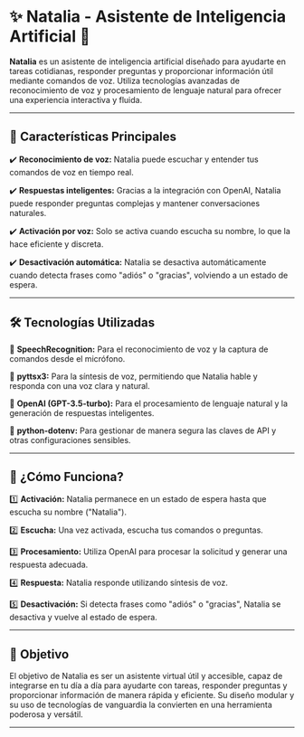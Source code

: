 # ✨ Natalia - Asistente de Inteligencia Artificial 🤖

**Natalia** es un asistente de inteligencia artificial diseñado para ayudarte en tareas cotidianas, responder preguntas y proporcionar información útil mediante comandos de voz. Utiliza tecnologías avanzadas de reconocimiento de voz y procesamiento de lenguaje natural para ofrecer una experiencia interactiva y fluida.

---

## 🚀 Características Principales

✔️ **Reconocimiento de voz:** Natalia puede escuchar y entender tus comandos de voz en tiempo real.

✔️ **Respuestas inteligentes:** Gracias a la integración con OpenAI, Natalia puede responder preguntas complejas y mantener conversaciones naturales.

✔️ **Activación por voz:** Solo se activa cuando escucha su nombre, lo que la hace eficiente y discreta.

✔️ **Desactivación automática:** Natalia se desactiva automáticamente cuando detecta frases como "adiós" o "gracias", volviendo a un estado de espera.

---

## 🛠 Tecnologías Utilizadas

🔹 **SpeechRecognition:** Para el reconocimiento de voz y la captura de comandos desde el micrófono.

🔹 **pyttsx3:** Para la síntesis de voz, permitiendo que Natalia hable y responda con una voz clara y natural.

🔹 **OpenAI (GPT-3.5-turbo):** Para el procesamiento de lenguaje natural y la generación de respuestas inteligentes.

🔹 **python-dotenv:** Para gestionar de manera segura las claves de API y otras configuraciones sensibles.

---

## 🎤 ¿Cómo Funciona?

1️⃣ **Activación:** Natalia permanece en un estado de espera hasta que escucha su nombre ("Natalia").

2️⃣ **Escucha:** Una vez activada, escucha tus comandos o preguntas.

3️⃣ **Procesamiento:** Utiliza OpenAI para procesar la solicitud y generar una respuesta adecuada.

4️⃣ **Respuesta:** Natalia responde utilizando síntesis de voz.

5️⃣ **Desactivación:** Si detecta frases como "adiós" o "gracias", Natalia se desactiva y vuelve al estado de espera.

---

## 🎯 Objetivo

El objetivo de Natalia es ser un asistente virtual útil y accesible, capaz de integrarse en tu día a día para ayudarte con tareas, responder preguntas y proporcionar información de manera rápida y eficiente. Su diseño modular y su uso de tecnologías de vanguardia la convierten en una herramienta poderosa y versátil.

---

